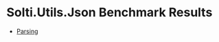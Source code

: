 # Solti.Utils.Json Benchmark Results

- [Parsing](https://sholtee.github.io/json/perf/Solti.Utils.Router.Perf.JsonReaderParsingTests-report-github.html )
